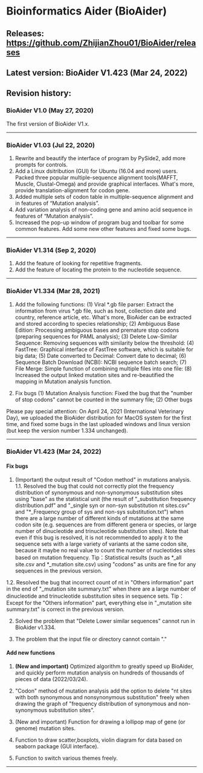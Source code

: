 # Bioinformatics Aider (BioAider)

## Releases: https://github.com/ZhijianZhou01/BioAider/releases

## Latest version: BioAider V1.423 (Mar 24, 2022)


## Revision history:
### BioAider V1.0 (May 27, 2020)
The first version of BioAider V1.x.

-----
### BioAider V1.03 (Jul 22, 2020)
1. Rewrite and beautify the interface of program by PySide2, add more prompts for controls.
2. Add a Linux dsitribution (GUI) for Ubuntu (16.04 and more) users.
Packed three popular multiple-sequence alignment tools(MAFFT, Muscle, Clustal-Omega) and provide graphical interfaces. What's more, provide translation-alignment for codon gene.
3. Added multiple sets of codon table in multiple-sequence alignment and in features of “Mutation analysis”.
4. Add variation analysis of non-coding gene and amino acid sequence in features of “Mutation analysis”.
5. Increased the pop-up window of program bug and toolbar for some common features.
Add some new other features and fixed some bugs.

-----
### BioAider V1.314 (Sep 2, 2020)
1. Add the feature of looking for repetitive fragments.
2. Add the feature of locating the protein to the nucleotide sequence.

-----
### BioAider V1.334 (Mar 28, 2021)
1. Add the following functions:
    (1) Viral *.gb file parser: Extract the information from virus *.gb file, such as host, collection date and country, reference article, etc. What's more, BioAider can be extracted and stored according to species relationship;
    (2) Ambiguous Base Edition: Processing ambiguous bases and premature stop codons (preparing sequences for PAML analysis);
    (3) Delete Low-Similar Sequence: Removing sequences with similarity below the threshold:
    (4) FastTree: Graphical interface of FastTree software, which is suitable for big data;
    (5) Date converted to Decimal: Convert date to decimal;
    (6) Sequence Batch Download (NCBI): NCBI sequence batch search;
    (7) File Merge: Simple function of combining multiple files into one file:
    (8) Increased the output linked mutation sites and re-beautified the mapping in Mutation analysis function.

2. Fix bugs
    (1) Mutation Analysis function: Fixed the bug that the "number of stop codons" cannot be counted in the summary file;
    (2) Other bugs

Please pay special attention:
On April 24, 2021 (International Veterinary Day), we uploaded the BioAider distribution for MacOS system for the first time, and fixed some bugs in the last uploaded windows and linux version (but keep the version number 1.334 unchanged).

-----
### BioAider V1.423 (Mar 24, 2022)
#### Fix bugs
1. (Important) the output result of "Codon method" in mutations analysis.
  1.1. Resolved the bug that could not correctly plot the frequency distribution of synonymous and non-synonymous substitution sites using "base" as the statistical unit (the result of "_substitution frequency distribution.pdf" and "_single syn or non-syn substitution nt sites.csv" and "*_Frequency group of sys and non-sys substitution.txt") when there are a large number of different kinds of mutations at the same codon site (e.g. sequences are from different genera or species, or large number of dinucleotide and trinucleotide substitution sites). Note that even if this bug is resolved, it is not recommended to apply it to the sequence sets with a large variety of variants at the same codon site, because it maybe no real value to count the number of nucleotides sites based on mutation frequency.
    Tip：Statistical results (such as *_all site.csv and *_mutation site.csv) using "codons" as units are fine for any sequences in the previous version.

  1.2. Resolved the bug that incorrect count of nt in "Others information" part in the end of "_mutation site summary.txt" when there are a large number of dinucleotide and trinucleotide substitution sites in sequence sets.
    Tip：Except for the "Others information" part, everything else in "_mutation site summary.txt" is correct in the previous version.

2. Solved the problem that "Delete Lower similar sequences" cannot run in BioAider v1.334.

3. The problem that the input file or directory cannot contain "."

#### Add new functions
1. <b>(New and important)</b> Optimized algorithm to greatly speed up BioAider, and quickly perform mutation analysis on hundreds of thousands of pieces of data (2022/03/24).

2. "Codon" method of mutation analysis add the option to delete "nt sites with both synonymous and nonsynonymous substitution" freely when drawing the graph of "frequency distribution of synonymous and non-synonymous substitution sites".

3. (New and important) Function for drawing a lollipop map of gene (or genome) mutation sites.

4. Function to draw scatter,boxplots, violin diagram for data based on seaborn package (GUI interface).

5. Function to switch various themes freely.

-----


